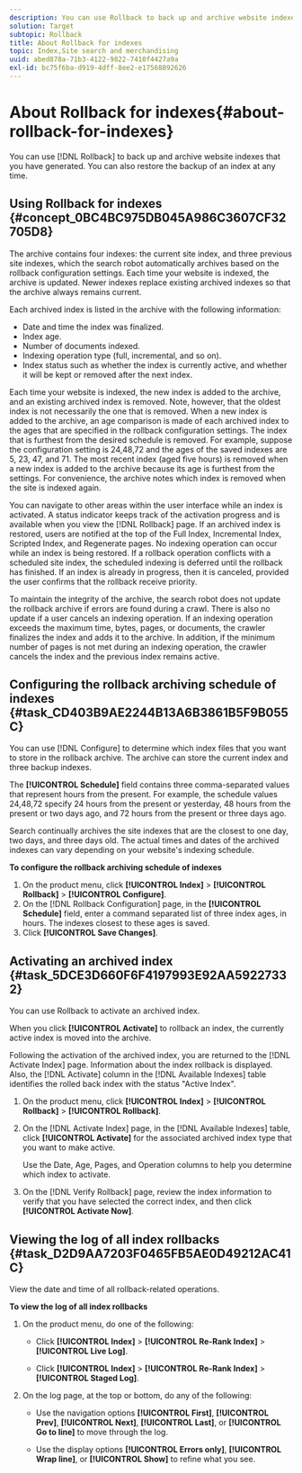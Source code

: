 ```yaml
---
description: You can use Rollback to back up and archive website indexes that you have generated. You can also restore the backup of an index at any time.
solution: Target
subtopic: Rollback
title: About Rollback for indexes
topic: Index,Site search and merchandising
uuid: abed878a-71b3-4122-9822-7410f4427a9a
exl-id: bc75f6ba-d919-4dff-8ee2-e17568892626
---
```

# About Rollback for indexes{#about-rollback-for-indexes}

You can use [!DNL Rollback] to back up and archive website indexes that you have generated. You can also restore the backup of an index at any time.

## Using Rollback for indexes {#concept_0BC4BC975DB045A986C3607CF32705D8}

The archive contains four indexes: the current site index, and three previous site indexes, which the search robot automatically archives based on the rollback configuration settings. Each time your website is indexed, the archive is updated. Newer indexes replace existing archived indexes so that the archive always remains current.

Each archived index is listed in the archive with the following information:

* Date and time the index was finalized. 
* Index age. 
* Number of documents indexed. 
* Indexing operation type (full, incremental, and so on). 
* Index status such as whether the index is currently active, and whether it will be kept or removed after the next index.

Each time your website is indexed, the new index is added to the archive, and an existing archived index is removed. Note, however, that the oldest index is not necessarily the one that is removed. When a new index is added to the archive, an age comparison is made of each archived index to the ages that are specified in the rollback configuration settings. The index that is furthest from the desired schedule is removed. For example, suppose the configuration setting is 24,48,72 and the ages of the saved indexes are 5, 23, 47, and 71. The most recent index (aged five hours) is removed when a new index is added to the archive because its age is furthest from the settings. For convenience, the archive notes which index is removed when the site is indexed again.

You can navigate to other areas within the user interface while an index is activated. A status indicator keeps track of the activation progress and is available when you view the [!DNL Rollback] page. If an archived index is restored, users are notified at the top of the Full Index, Incremental Index, Scripted Index, and Regenerate pages. No indexing operation can occur while an index is being restored. If a rollback operation conflicts with a scheduled site index, the scheduled indexing is deferred until the rollback has finished. If an index is already in progress, then it is canceled, provided the user confirms that the rollback receive priority.

To maintain the integrity of the archive, the search robot does not update the rollback archive if errors are found during a crawl. There is also no update if a user cancels an indexing operation. If an indexing operation exceeds the maximum time, bytes, pages, or documents, the crawler finalizes the index and adds it to the archive. In addition, if the minimum number of pages is not met during an indexing operation, the crawler cancels the index and the previous index remains active. 

## Configuring the rollback archiving schedule of indexes {#task_CD403B9AE2244B13A6B3861B5F9B055C}

You can use [!DNL Configure] to determine which index files that you want to store in the rollback archive. The archive can store the current index and three backup indexes.

The **[!UICONTROL Schedule]** field contains three comma-separated values that represent hours from the present. For example, the schedule values 24,48,72 specify 24 hours from the present or yesterday, 48 hours from the present or two days ago, and 72 hours from the present or three days ago.

Search continually archives the site indexes that are the closest to one day, two days, and three days old. The actual times and dates of the archived indexes can vary depending on your website's indexing schedule.

**To configure the rollback archiving schedule of indexes** 

1. On the product menu, click **[!UICONTROL Index]** > **[!UICONTROL Rollback]** > **[!UICONTROL Configure]**.
1. On the [!DNL Rollback Configuration] page, in the **[!UICONTROL Schedule]** field, enter a command separated list of three index ages, in hours. The indexes closest to these ages is saved.
1. Click **[!UICONTROL Save Changes]**.

## Activating an archived index {#task_5DCE3D660F6F4197993E92AA59227332}

You can use Rollback to activate an archived index.

When you click **[!UICONTROL Activate]** to rollback an index, the currently active index is moved into the archive.

Following the activation of the archived index, you are returned to the [!DNL Activate Index] page. Information about the index rollback is displayed. Also, the [!DNL Activate] column in the [!DNL Available Indexes] table identifies the rolled back index with the status "Active Index". 

1. On the product menu, click **[!UICONTROL Index]** > **[!UICONTROL Rollback]** > **[!UICONTROL Rollback]**.
1. On the [!DNL Activate Index] page, in the [!DNL Available Indexes] table, click **[!UICONTROL Activate]** for the associated archived index type that you want to make active.

   Use the Date, Age, Pages, and Operation columns to help you determine which index to activate. 
1. On the [!DNL Verify Rollback] page, review the index information to verify that you have selected the correct index, and then click **[!UICONTROL Activate Now]**.

## Viewing the log of all index rollbacks {#task_D2D9AA7203F0465FB5AE0D49212AC41C}

View the date and time of all rollback-related operations.

**To view the log of all index rollbacks** 

1. On the product menu, do one of the following:

    * Click **[!UICONTROL Index]** > **[!UICONTROL Re-Rank Index]** > **[!UICONTROL Live Log]**. 
    
    * Click **[!UICONTROL Index]** > **[!UICONTROL Re-Rank Index]** > **[!UICONTROL Staged Log]**.

1. On the log page, at the top or bottom, do any of the following:

    * Use the navigation options **[!UICONTROL First]**, **[!UICONTROL Prev]**, **[!UICONTROL Next]**, **[!UICONTROL Last]**, or **[!UICONTROL Go to line]** to move through the log. 
    
    * Use the display options **[!UICONTROL Errors only]**, **[!UICONTROL Wrap line]**, or **[!UICONTROL Show]** to refine what you see.

